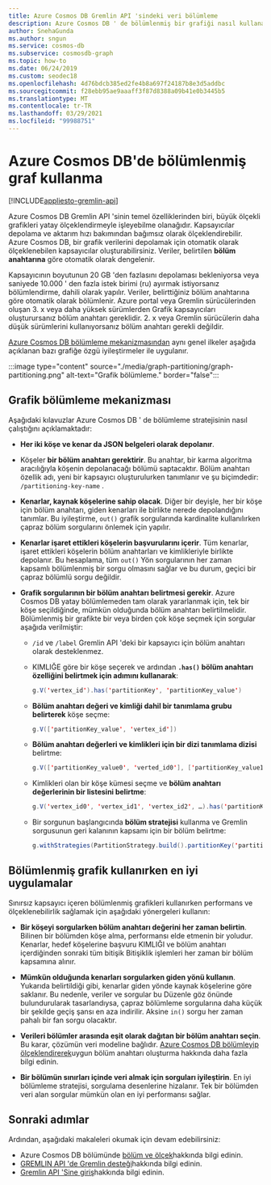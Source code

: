 ```yaml
---
title: Azure Cosmos DB Gremlin API 'sindeki veri bölümleme
description: Azure Cosmos DB ' de bölümlenmiş bir grafiği nasıl kullanabileceğinizi öğrenin. Bu makalede ayrıca bölümlenmiş bir grafik için gereksinimler ve en iyi uygulamalar açıklanmaktadır.
author: SnehaGunda
ms.author: sngun
ms.service: cosmos-db
ms.subservice: cosmosdb-graph
ms.topic: how-to
ms.date: 06/24/2019
ms.custom: seodec18
ms.openlocfilehash: 4d76bdcb385ed2fe4b8a697f24187b8e3d5addbc
ms.sourcegitcommit: f28ebb95ae9aaaff3f87d8388a09b41e0b3445b5
ms.translationtype: MT
ms.contentlocale: tr-TR
ms.lasthandoff: 03/29/2021
ms.locfileid: "99988751"
---
```

# <a name="using-a-partitioned-graph-in-azure-cosmos-db"></a>Azure Cosmos DB'de bölümlenmiş graf kullanma
[!INCLUDE[appliesto-gremlin-api](includes/appliesto-gremlin-api.md)]

Azure Cosmos DB Gremlin API 'sinin temel özelliklerinden biri, büyük ölçekli grafikleri yatay ölçeklendirmeyle işleyebilme olanağıdır. Kapsayıcılar depolama ve aktarım hızı bakımından bağımsız olarak ölçeklendirebilir. Azure Cosmos DB, bir grafik verilerini depolamak için otomatik olarak ölçeklenebilen kapsayıcılar oluşturabilirsiniz. Veriler, belirtilen **bölüm anahtarına** göre otomatik olarak dengelenir.

Kapsayıcının boyutunun 20 GB 'den fazlasını depolaması bekleniyorsa veya saniyede 10.000 ' den fazla istek birimi (ru) ayırmak istiyorsanız bölümlendirme, dahili olarak yapılır. Veriler, belirttiğiniz bölüm anahtarına göre otomatik olarak bölümlenir. Azure portal veya Gremlin sürücülerinden oluşan 3. x veya daha yüksek sürümlerden Grafik kapsayıcıları oluşturursanız bölüm anahtarı gereklidir. 2. x veya Gremlin sürücülerin daha düşük sürümlerini kullanıyorsanız bölüm anahtarı gerekli değildir.

[Azure Cosmos DB bölümleme mekanizmasından](partitioning-overview.md) aynı genel ilkeler aşağıda açıklanan bazı grafiğe özgü iyileştirmeler ile uygulanır.

:::image type="content" source="./media/graph-partitioning/graph-partitioning.png" alt-text="Grafik bölümleme." border="false":::

## <a name="graph-partitioning-mechanism"></a>Grafik bölümleme mekanizması

Aşağıdaki kılavuzlar Azure Cosmos DB ' de bölümleme stratejisinin nasıl çalıştığını açıklamaktadır:

- **Her iki köşe ve kenar da JSON belgeleri olarak depolanır**.

- Köşeler **bir bölüm anahtarı gerektirir**. Bu anahtar, bir karma algoritma aracılığıyla köşenin depolanacağı bölümü saptacaktır. Bölüm anahtarı özellik adı, yeni bir kapsayıcı oluşturulurken tanımlanır ve şu biçimdedir: `/partitioning-key-name` .

- **Kenarlar, kaynak köşelerine sahip olacak**. Diğer bir deyişle, her bir köşe için bölüm anahtarı, giden kenarları ile birlikte nerede depolandığını tanımlar. Bu iyileştirme, `out()` grafik sorgularında kardinalite kullanılırken çapraz bölüm sorgularını önlemek için yapılır.

- **Kenarlar işaret ettikleri köşelerin başvurularını içerir**. Tüm kenarlar, işaret ettikleri köşelerin bölüm anahtarları ve kimlikleriyle birlikte depolanır. Bu hesaplama, tüm `out()` Yön sorgularının her zaman kapsamlı bölümlenmiş bir sorgu olmasını sağlar ve bu durum, geçici bir çapraz bölümlü sorgu değildir.

- **Grafik sorgularının bir bölüm anahtarı belirtmesi gerekir**. Azure Cosmos DB yatay bölümlemeden tam olarak yararlanmak için, tek bir köşe seçildiğinde, mümkün olduğunda bölüm anahtarı belirtilmelidir. Bölümlenmiş bir grafikte bir veya birden çok köşe seçmek için sorgular aşağıda verilmiştir:

    - `/id` ve `/label` Gremlin API 'deki bir kapsayıcı için bölüm anahtarı olarak desteklenmez.


    - KIMLIĞE göre bir köşe seçerek ve ardından **`.has()` bölüm anahtarı özelliğini belirtmek için adımını kullanarak**:

        ```java
        g.V('vertex_id').has('partitionKey', 'partitionKey_value')
        ```

    - **Bölüm anahtarı değeri ve kimliği dahil bir tanımlama grubu belirterek** köşe seçme:

        ```java
        g.V(['partitionKey_value', 'vertex_id'])
        ```

    - **Bölüm anahtarı değerleri ve kimlikleri için bir dizi tanımlama dizisi** belirtme:

        ```java
        g.V(['partitionKey_value0', 'verted_id0'], ['partitionKey_value1', 'vertex_id1'], ...)
        ```

    - Kimlikleri olan bir köşe kümesi seçme ve **bölüm anahtarı değerlerinin bir listesini belirtme**:

        ```java
        g.V('vertex_id0', 'vertex_id1', 'vertex_id2', …).has('partitionKey', within('partitionKey_value0', 'partitionKey_value01', 'partitionKey_value02', …)
        ```

    - Bir sorgunun başlangıcında **bölüm stratejisi** kullanma ve Gremlin sorgusunun geri kalanının kapsamı için bir bölüm belirtme:

        ```java
        g.withStrategies(PartitionStrategy.build().partitionKey('partitionKey').readPartitions('partitionKey_value').create()).V()
        ```

## <a name="best-practices-when-using-a-partitioned-graph"></a>Bölümlenmiş grafik kullanırken en iyi uygulamalar

Sınırsız kapsayıcı içeren bölümlenmiş grafikleri kullanırken performans ve ölçeklenebilirlik sağlamak için aşağıdaki yönergeleri kullanın:

- **Bir köşeyi sorgularken bölüm anahtarı değerini her zaman belirtin**. Bilinen bir bölümden köşe alma, performansı elde etmenin bir yoludur. Kenarlar, hedef köşelerine başvuru KIMLIĞI ve bölüm anahtarı içerdiğinden sonraki tüm bitişik Bitişiklik işlemleri her zaman bir bölüm kapsamına alınır.

- **Mümkün olduğunda kenarları sorgularken giden yönü kullanın**. Yukarıda belirtildiği gibi, kenarlar giden yönde kaynak köşelerine göre saklanır. Bu nedenle, veriler ve sorgular bu Düzenle göz önünde bulundurularak tasarlandıysa, çapraz bölümleme sorgularına daha küçük bir şekilde geçiş şansı en aza indirilir. Aksine `in()` sorgu her zaman pahalı bir fan sorgu olacaktır.

- **Verileri bölümler arasında eşit olarak dağıtan bir bölüm anahtarı seçin**. Bu karar, çözümün veri modeline bağlıdır. [Azure Cosmos DB bölümleyip ölçeklendirerek](partitioning-overview.md)uygun bölüm anahtarı oluşturma hakkında daha fazla bilgi edinin.

- **Bir bölümün sınırları içinde veri almak için sorguları iyileştirin**. En iyi bölümleme stratejisi, sorgulama desenlerine hizalanır. Tek bir bölümden veri alan sorgular mümkün olan en iyi performansı sağlar.

## <a name="next-steps"></a>Sonraki adımlar

Ardından, aşağıdaki makaleleri okumak için devam edebilirsiniz:

* Azure Cosmos DB bölümünde [bölüm ve ölçek](partitioning-overview.md)hakkında bilgi edinin.
* [GREMLIN API 'de Gremlin desteği](gremlin-support.md)hakkında bilgi edinin.
* [Gremlin API 'Sine giriş](graph-introduction.md)hakkında bilgi edinin.
